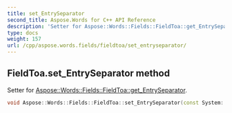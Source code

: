 ```yaml
---
title: set_EntrySeparator
second_title: Aspose.Words for C++ API Reference
description: 'Setter for Aspose::Words::Fields::FieldToa::get_EntrySeparator.'
type: docs
weight: 157
url: /cpp/aspose.words.fields/fieldtoa/set_entryseparator/
---
```

## FieldToa.set_EntrySeparator method


Setter for [Aspose::Words::Fields::FieldToa::get_EntrySeparator](../get_entryseparator/).

```cpp
void Aspose::Words::Fields::FieldToa::set_EntrySeparator(const System::String &value)
```

